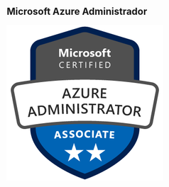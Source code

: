 ## Microsoft Azure Administrador
![Imagen 104 ](https://github.com/aitorgus/AZ-104-ADMINISTRATOR/blob/master/recursos/img/badge-azure-administrator-associate.png)
